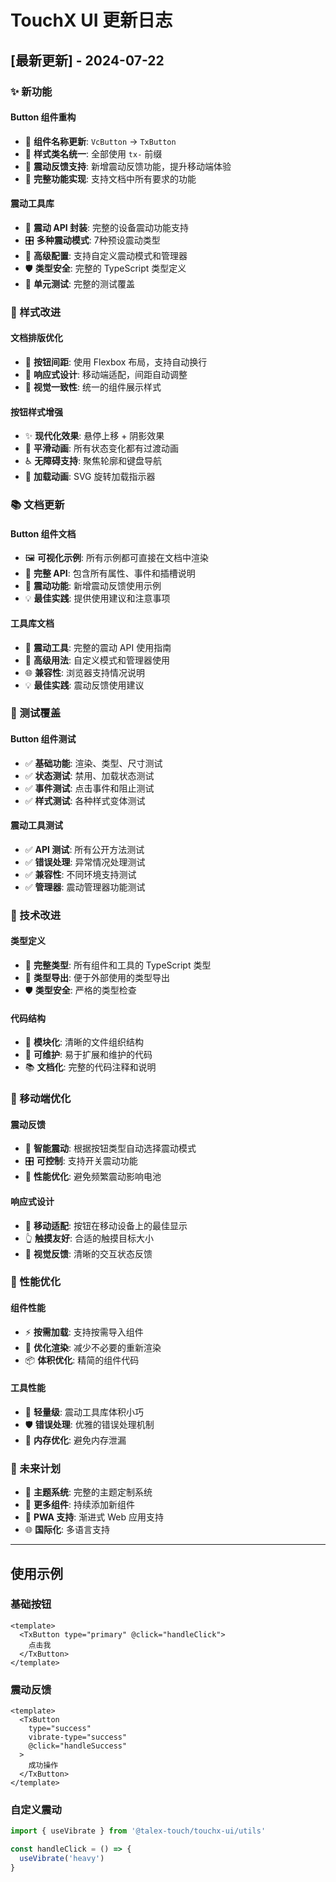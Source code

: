 # TouchX UI 更新日志

## [最新更新] - 2024-07-22

### ✨ 新功能

#### Button 组件重构
- 🔄 **组件名称更新**: `VcButton` → `TxButton`
- 🎨 **样式类名统一**: 全部使用 `tx-` 前缀
- 📱 **震动反馈支持**: 新增震动反馈功能，提升移动端体验
- 🎯 **完整功能实现**: 支持文档中所有要求的功能

#### 震动工具库
- 📳 **震动 API 封装**: 完整的设备震动功能支持
- 🎛️ **多种震动模式**: 7种预设震动类型
- 🔧 **高级配置**: 支持自定义震动模式和管理器
- 🛡️ **类型安全**: 完整的 TypeScript 类型定义
- 🧪 **单元测试**: 完整的测试覆盖

### 🎨 样式改进

#### 文档排版优化
- 📐 **按钮间距**: 使用 Flexbox 布局，支持自动换行
- 📱 **响应式设计**: 移动端适配，间距自动调整
- 🎯 **视觉一致性**: 统一的组件展示样式

#### 按钮样式增强
- ✨ **现代化效果**: 悬停上移 + 阴影效果
- 🔄 **平滑动画**: 所有状态变化都有过渡动画
- ♿ **无障碍支持**: 聚焦轮廓和键盘导航
- 🎨 **加载动画**: SVG 旋转加载指示器

### 📚 文档更新

#### Button 组件文档
- 🖼️ **可视化示例**: 所有示例都可直接在文档中渲染
- 📖 **完整 API**: 包含所有属性、事件和插槽说明
- 🎯 **震动功能**: 新增震动反馈使用示例
- 💡 **最佳实践**: 提供使用建议和注意事项

#### 工具库文档
- 📳 **震动工具**: 完整的震动 API 使用指南
- 🔧 **高级用法**: 自定义模式和管理器使用
- 🌐 **兼容性**: 浏览器支持情况说明
- 💡 **最佳实践**: 震动反馈使用建议

### 🧪 测试覆盖

#### Button 组件测试
- ✅ **基础功能**: 渲染、类型、尺寸测试
- ✅ **状态测试**: 禁用、加载状态测试
- ✅ **事件测试**: 点击事件和阻止测试
- ✅ **样式测试**: 各种样式变体测试

#### 震动工具测试
- ✅ **API 测试**: 所有公开方法测试
- ✅ **错误处理**: 异常情况处理测试
- ✅ **兼容性**: 不同环境支持测试
- ✅ **管理器**: 震动管理器功能测试

### 🔧 技术改进

#### 类型定义
- 📝 **完整类型**: 所有组件和工具的 TypeScript 类型
- 🔗 **类型导出**: 便于外部使用的类型导出
- 🛡️ **类型安全**: 严格的类型检查

#### 代码结构
- 📁 **模块化**: 清晰的文件组织结构
- 🔄 **可维护**: 易于扩展和维护的代码
- 📚 **文档化**: 完整的代码注释和说明

### 📱 移动端优化

#### 震动反馈
- 📳 **智能震动**: 根据按钮类型自动选择震动模式
- 🎛️ **可控制**: 支持开关震动功能
- 🔋 **性能优化**: 避免频繁震动影响电池

#### 响应式设计
- 📱 **移动适配**: 按钮在移动设备上的最佳显示
- 👆 **触摸友好**: 合适的触摸目标大小
- 🎨 **视觉反馈**: 清晰的交互状态反馈

### 🚀 性能优化

#### 组件性能
- ⚡ **按需加载**: 支持按需导入组件
- 🎯 **优化渲染**: 减少不必要的重新渲染
- 📦 **体积优化**: 精简的组件代码

#### 工具性能
- 🔧 **轻量级**: 震动工具库体积小巧
- 🛡️ **错误处理**: 优雅的错误处理机制
- 💾 **内存优化**: 避免内存泄漏

### 🔮 未来计划

- 🎨 **主题系统**: 完整的主题定制系统
- 🧩 **更多组件**: 持续添加新组件
- 📱 **PWA 支持**: 渐进式 Web 应用支持
- 🌐 **国际化**: 多语言支持

---

## 使用示例

### 基础按钮
```vue
<template>
  <TxButton type="primary" @click="handleClick">
    点击我
  </TxButton>
</template>
```

### 震动反馈
```vue
<template>
  <TxButton 
    type="success" 
    vibrate-type="success"
    @click="handleSuccess"
  >
    成功操作
  </TxButton>
</template>
```

### 自定义震动
```typescript
import { useVibrate } from '@talex-touch/touchx-ui/utils'

const handleClick = () => {
  useVibrate('heavy')
}
```
